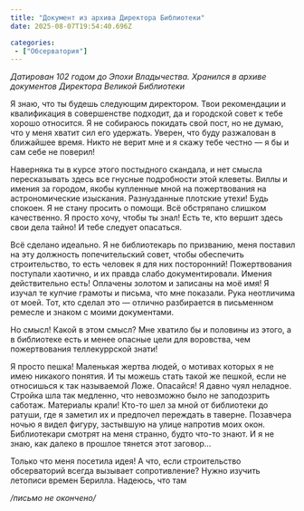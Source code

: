 ```yaml
---
title: "Документ из архива Директора Библиотеки"
date: 2025-08-07T19:54:40.696Z

categories:
 - ["Обсерватория"]
---
```


*Датирован 102 годом до Эпохи Владычества. Хранился в архиве документов
Директора Великой Библиотеки*

Я знаю, что ты будешь следующим директором. Твои рекомендации и
квалификация в совершенстве подходит, да и городской совет к тебе хорошо
относится. Я не собираюсь покидать свой пост, но не думаю, что у меня
хватит сил его удержать. Уверен, что буду разжалован в ближайшее время.
Никто не верит мне и я скажу тебе честно — я бы и сам себе не поверил!

Наверняка ты в курсе этого постыдного скандала, и нет смысла
пересказывать здесь все гнусные подробности этой клеветы. Виллы и имения
за городом, якобы купленные мной на пожертвования на астрономические
изыскания. Разнузданные плотские утехи! Будь спокоен. Я не стану просить
о помощи. Всё обстряпано слишком качественно. Я просто хочу, чтобы ты
знал! Есть те, кто вершит здесь свои дела тайно! И тебе следует
опасаться.

Всё сделано идеально. Я не библиотекарь по призванию, меня поставил на
эту должность попечительский совет, чтобы обеспечить строительство, то
есть человек я для них посторонний! Пожертвования поступали хаотично, и
их правда слабо документировали. Имения действительно есть! Оплачены
золотом и записаны на моё имя! Я изучал те купчие грамоты и письма, что
мне показали. Рука неотличима от моей. Тот, кто сделал это — отлично
разбирается в письменном ремесле и знаком с моими документами.

Но смысл! Какой в этом смысл? Мне хватило бы и половины из этого, а в
библиотеке есть и менее опасные цели для воровства, чем пожертвования
теллекуррской знати!

Я просто пешка! Маленькая жертва людей, о мотивах которых я не имею
никакого понятия. И ты можешь стать такой же пешкой, если не относишься
к так называемой Ложе. Опасайся! Я давно чуял неладное. Стройка шла так
медленно, что невозможно было не заподозрить саботаж. Материалы крали!
Кто-то шел за мной от библиотеки до ратуши, где я заметил их и предпочел
переждать в таверне. Позавчера ночью я видел фигуру, застывшую на улице
напротив моих окон. Библиотекари смотрят на меня странно, будто что-то
знают. И я не знаю, как далеко в прошлое тянется этот заговор…

Только что меня посетила идея! А что, если строительство обсерваторий
всегда вызывает сопротивление? Нужно изучить летописи времен Берилла.
Надеюсь, что там

*/письмо не окончено/*
